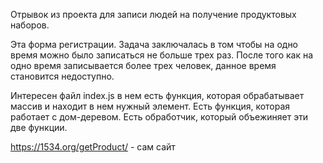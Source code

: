Отрывок из проекта для записи людей на получение продуктовых наборов.

Эта форма регистрации.
Задача заключалась в том чтобы на одно время можно было записаться не больше трех раз.
После того как на одно время записывается более трех человек, данное время становится недоступно.

Интересен файл index.js в нем есть функция, которая обрабатывает массив и находит в нем нужный элемент.
Есть функция, которая работает с дом-деревом.
Есть обработчик, который объежиняет эти две функции.

https://1534.org/getProduct/ - сам сайт
